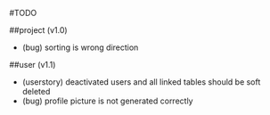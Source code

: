 #TODO

##project (v1.0)
- (bug) sorting is wrong direction

##user (v1.1)
- (userstory) deactivated users and all linked tables should be soft deleted
- (bug) profile picture is not generated correctly
